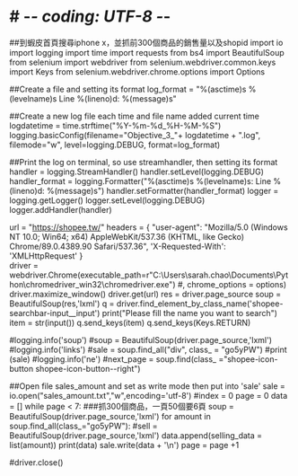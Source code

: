 # # -*- coding: UTF-8 -*-
##到蝦皮首頁搜尋iphone x，並抓前300個商品的銷售量以及shopid
import io
import logging
import time
import requests
from bs4 import BeautifulSoup
from selenium import webdriver
from selenium.webdriver.common.keys import Keys
from selenium.webdriver.chrome.options import Options

##Create a file and setting its format
log_format = "%(asctime)s %(levelname)s Line %(lineno)d: %(message)s"

##Create a new log file each time and file name added current time
logdatetime = time.strftime("%Y-%m-%d_%H-%M-%S")
logging.basicConfig(filename="Objective_3_"+ logdatetime + ".log", filemode="w", level=logging.DEBUG, format=log_format)

##Print the log on terminal, so use streamhandler, then setting its format
handler = logging.StreamHandler()
handler.setLevel(logging.DEBUG)
handler_format = logging.Formatter("%(asctime)s %(levelname)s: Line %(lineno)d: %(message)s")
handler.setFormatter(handler_format)
logger = logging.getLogger()
logger.setLevel(logging.DEBUG)
logger.addHandler(handler)

url = "https://shopee.tw/"
headers = {
    "user-agent": "Mozilla/5.0 (Windows NT 10.0; Win64; x64) AppleWebKit/537.36 (KHTML, like Gecko) Chrome/89.0.4389.90 Safari/537.36",
    'X-Requested-With': 'XMLHttpRequest'
}    
driver = webdriver.Chrome(executable_path=r"C:\Users\sarah.chao\Documents\Python\chromedriver_win32\chromedriver.exe") #, chrome_options = options)
driver.maximize_window()
driver.get(url)
res = driver.page_source
soup = BeautifulSoup(res,'lxml')
q = driver.find_element_by_class_name('shopee-searchbar-input__input')
print("Please fill the name you want to search")
item = str(input())
q.send_keys(item)
q.send_keys(Keys.RETURN)

#logging.info('soup')
#soup = BeautifulSoup(driver.page_source,'lxml')
#logging.info('links')
#sale = soup.find_all("div", class_ = "go5yPW")
#print (sale)
#logging.info('ne')
#next_page = soup.find(class_ ="shopee-icon-button shopee-icon-button--right")

##Open file sales_amount and set as write mode then put into 'sale'
sale = io.open("sales_amount.txt","w",encoding='utf-8')
#index = 0
page = 0
data = []
while page < 7: ###抓300個商品，一頁50個要6頁
    soup = BeautifulSoup(driver.page_source,'lxml')
    for amount in soup.find_all(class_="go5yPW"):
        #sell = BeautifulSoup(driver.page_source,'lxml')
        data.append(selling_data = list(amount))
        print(data)
        sale.write(data + '\n')
    page = page +1

    

#driver.close()
